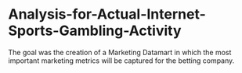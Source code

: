 # Analysis-for-Actual-Internet-Sports-Gambling-Activity
The goal was the creation of a Marketing Datamart in which the most important marketing metrics will be captured for the betting company.
